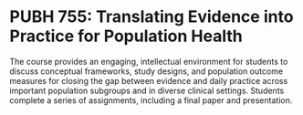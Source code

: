 # PUBH 755: Translating Evidence into Practice for Population Health

The course provides an engaging, intellectual environment for students to discuss conceptual frameworks, study designs, and population outcome measures for closing the gap between evidence and daily practice across important population subgroups and in diverse clinical settings. Students complete a series of assignments, including a final paper and presentation.